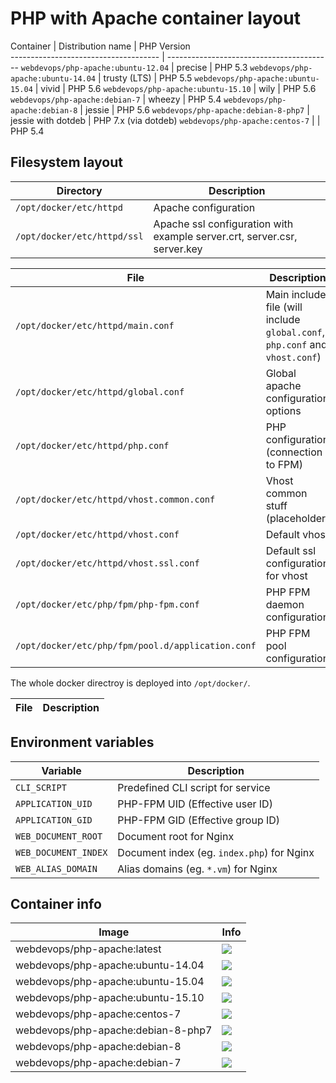 # PHP with Apache container layout

Container                             | Distribution name        | PHP Version                                                               
------------------------------------- | -----------------------------------------
`webdevops/php-apache:ubuntu-12.04`   | precise                  | PHP 5.3
`webdevops/php-apache:ubuntu-14.04`   | trusty (LTS)             | PHP 5.5
`webdevops/php-apache:ubuntu-15.04`   | vivid                    | PHP 5.6
`webdevops/php-apache:ubuntu-15.10`   | wily                     | PHP 5.6
`webdevops/php-apache:debian-7`       | wheezy                   | PHP 5.4
`webdevops/php-apache:debian-8`       | jessie                   | PHP 5.6
`webdevops/php-apache:debian-8-php7`  | jessie with dotdeb       | PHP 7.x (via dotdeb)
`webdevops/php-apache:centos-7`       |                          | PHP 5.4

## Filesystem layout

Directory                       | Description
------------------------------- | ------------------------------------------------------------------------------
`/opt/docker/etc/httpd`         | Apache configuration
`/opt/docker/etc/httpd/ssl`     | Apache ssl configuration with example server.crt, server.csr, server.key

File                                                | Description
--------------------------------------------------- | ------------------------------------------------------------------------------
`/opt/docker/etc/httpd/main.conf`                   | Main include file (will include `global.conf`, `php.conf` and `vhost.conf`) 
`/opt/docker/etc/httpd/global.conf`                 | Global apache configuration options
`/opt/docker/etc/httpd/php.conf`                    | PHP configuration (connection to FPM)
`/opt/docker/etc/httpd/vhost.common.conf`           | Vhost common stuff (placeholder)
`/opt/docker/etc/httpd/vhost.conf`                  | Default vhost
`/opt/docker/etc/httpd/vhost.ssl.conf`              | Default ssl configuration for vhost
`/opt/docker/etc/php/fpm/php-fpm.conf`              | PHP FPM daemon configuration
`/opt/docker/etc/php/fpm/pool.d/application.conf`   | PHP FPM pool configuration


The whole docker directroy is deployed into `/opt/docker/`.

File                                                   | Description
------------------------------------------------------ | ------------------------------------------------------------------------------




## Environment variables

Variable              | Description
--------------------- |  ------------------------------------------------------------------------------
`CLI_SCRIPT`          | Predefined CLI script for service
`APPLICATION_UID`     | PHP-FPM UID (Effective user ID)
`APPLICATION_GID`     | PHP-FPM GID (Effective group ID)
`WEB_DOCUMENT_ROOT`   | Document root for Nginx
`WEB_DOCUMENT_INDEX`  | Document index (eg. `index.php`) for Nginx
`WEB_ALIAS_DOMAIN`    | Alias domains (eg. `*.vm`) for Nginx


## Container info

Image                               | Info                                                                       
----------------------------------- | ----------------------------------------------------------------------------------
webdevops/php-apache:latest         | [![](https://badge.imagelayers.io/webdevops/php-apache:latest.svg)](https://imagelayers.io/?images=webdevops/php-apache:latest 'Get your own badge on imagelayers.io')
webdevops/php-apache:ubuntu-14.04   | [![](https://badge.imagelayers.io/webdevops/php-apache:ubuntu-14.04.svg)](https://imagelayers.io/?images=webdevops/php-apache:ubuntu-14.04 'Get your own badge on imagelayers.io')
webdevops/php-apache:ubuntu-15.04   | [![](https://badge.imagelayers.io/webdevops/php-apache:ubuntu-15.04.svg)](https://imagelayers.io/?images=webdevops/php-apache:ubuntu-15.04 'Get your own badge on imagelayers.io')
webdevops/php-apache:ubuntu-15.10   | [![](https://badge.imagelayers.io/webdevops/php-apache:ubuntu-15.10.svg)](https://imagelayers.io/?images=webdevops/php-apache:ubuntu-15.14 'Get your own badge on imagelayers.io')
webdevops/php-apache:centos-7       | [![](https://badge.imagelayers.io/webdevops/php-apache:centos-7.svg)](https://imagelayers.io/?images=webdevops/php-apache:centos-7 'Get your own badge on imagelayers.io')
webdevops/php-apache:debian-8-php7  | [![](https://badge.imagelayers.io/webdevops/php-apache:debian-8-php-apache7.svg)](https://imagelayers.io/?images=webdevops/php-apache:debian-8-php-apache7 'Get your own badge on imagelayers.io')
webdevops/php-apache:debian-8       | [![](https://badge.imagelayers.io/webdevops/php-apache:debian-8.svg)](https://imagelayers.io/?images=webdevops/php-apache:debian-8 'Get your own badge on imagelayers.io')
webdevops/php-apache:debian-7       | [![](https://badge.imagelayers.io/webdevops/php-apache:debian-7.svg)](https://imagelayers.io/?images=webdevops/php-apache:debian-7 'Get your own badge on imagelayers.io')
